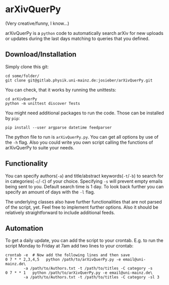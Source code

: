 # arXivQuerPy
(Very creative/funny, I know...)

arXivQuerPy is a `python` code to automatically search arXiv for new uploads or
updates during the last days matching to queries that you defined.

## Download/Installation

Simply clone this git:

    cd some/folder/
    git clone git@gitlab.physik.uni-mainz.de:josieber/arXivQuerPy.git

You can check, that it works by running the unittests:

    cd arXivQuerPy
    python -m unittest discover Tests

You might need additional packages to run the code. Those can be installed by
`pip`:

    pip install --user argparse datetime feedparser

The python file to run is `arXivQuerPy.py`. You can get all options by use of
the `-h` flag. Also you could write you own script calling the functions of
arXivQuerPy to suite your needs.

## Functionality

You can specify authors(`-a`) and title/abstract keywords(`-t`/`-b`) to search
for in categories(`-c`/`-C`) of your choice. Specifying `-s` will prevent empty
emails being sent to you. Default search time is 1 day. To look back further
you can specify an amount of days with the `-l` flag.

The underlying classes also have further functionalities that are not parsed of
the script, yet. Feel free to implement further options. Also it should be
relatively straightforward to include additional feeds.

## Automation

To get a daily update, you can add the script to your crontab. E.g. to run the
script Monday to Friday at 7am add two lines to your crontab:

    crontab -e  # Now add the following lines and then save
    0 7 * * 2,3,4,5   python /path/to/arXivQuerPy.py -e email@uni-mainz.de\
            -a /path/to/Authors.txt -t /path/to/titles -C category -s
    0 7 * * 1   python /path/to/arXivQuerPy.py -e email@uni-mainz.de\
            -a /path/to/Authors.txt -t /path/to/titles -C category -sl 3
